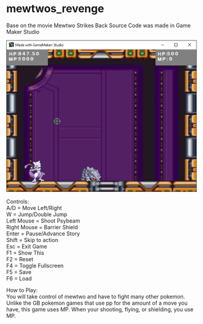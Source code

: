 # mewtwos_revenge
Base on the movie Mewtwo Strikes Back
Source Code was made in Game Maker Studio

![Screenshot](https://github.com/timeblade0/mewtwos_revenge/blob/main/screenshot.png)

Controls:  
A/D = Move Left/Right  
W = Jump/Double Jump  
Left Mouse = Shoot Psybeam  
Right Mouse = Barrier Shield  
Enter = Pause/Advance Story  
Shift = Skip to action  
Esc = Exit Game  
F1 = Show This  
F2 = Reset  
F4 = Toggle Fullscreen  
F5 = Save  
F6 = Load  

How to Play:  
You will take control of mewtwo and have to fight many other pokemon. Unlike the GB pokemon games that use pp for the amount of a move you have, this game uses MP. When your shooting, flying, or shielding, you use MP.
